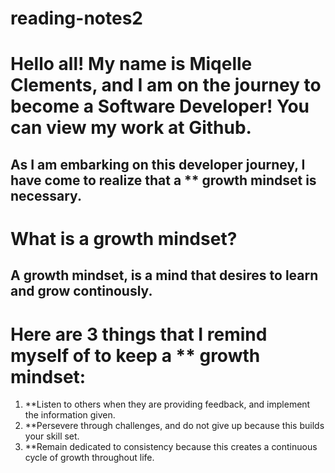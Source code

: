 # reading-notes2
# Hello all! My name is Miqelle Clements, and I am on the journey to become a Software Developer! You can view my work at Github.

## As I am embarking on this developer journey, I have come to realize that a ** growth mindset is necessary.

# What is a growth mindset?

## A growth mindset, is a mind that desires to learn and grow continously.

# Here are 3 things that I remind myself of to keep a ** growth mindset:

1. **Listen to others when they are providing feedback, and implement the information given.
2. **Persevere through challenges, and do not give up because this builds your skill set.
3. **Remain dedicated to consistency because this creates a continuous cycle of growth throughout life.
